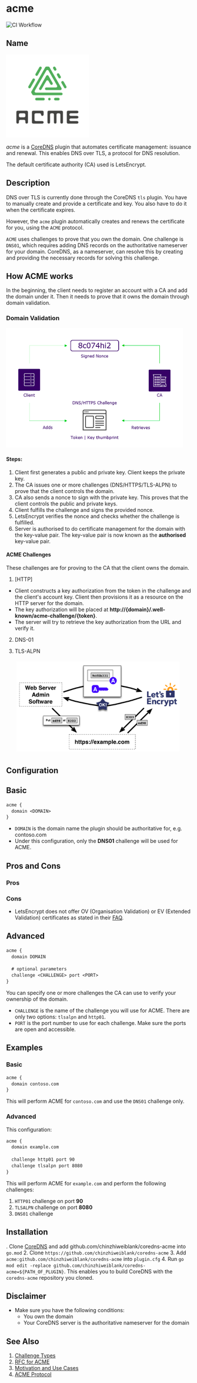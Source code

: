 # acme
![CI Workflow](https://github.com/chinzhiweiblank/coredns-acme/actions/workflows/go.yml/badge.svg)

## Name
![ACME](img/ACME.png)

*acme* is a [CoreDNS](https://github.com/coredns/coredns) plugin that automates certificate management: issuance and renewal. This enables DNS over TLS, a protocol for DNS resolution.

The default certificate authority (CA) used is LetsEncrypt.

## Description

DNS over TLS is currently done through the CoreDNS `tls` plugin. You have to manually create and provide a certificate and key. You also have to do it when the certificate expires.

However, the `acme` plugin automatically creates and renews the certificate for you, using the `ACME` protocol.

`ACME` uses challenges to prove that you own the domain. One challenge is `DNS01`, which requires adding DNS records on the authoritative nameserver for your domain. CoreDNS, as a nameserver, can resolve this by creating and providing the necessary records for solving this challenge.

## How ACME works
In the beginning, the client needs to register an account with a CA and add the domain under it. Then it needs to prove that it owns the domain through domain validation.

### Domain Validation
![Domain Validation](img/DomainValidation.png)
#### Steps:
1. Client first generates a public and private key. Client keeps the private key.
2. The CA issues one or more challenges (DNS/HTTPS/TLS-ALPN) to prove that the client controls the domain.
3. CA also sends a nonce to sign with the private key. This proves that the client controls the public and private keys.
4. Client fulfills the challenge and signs the provided nonce.
5. LetsEncrypt verifies the nonce and checks whether the challenge is fulfilled.
6. Server is authorised to do certificate management for the domain with the key-value pair. The key-value pair is now known as the **authorised** key-value pair.

#### ACME Challenges
These challenges are for proving to the CA that the client owns the domain.
1. [HTTP]
  * Client constructs a key authorization from the token in the challenge and the client's account key. Client then provisions it as a resource on the HTTP server for the domain.
  * The key authorization will be placed at **http://{domain}/.well-known/acme-challenge/{token}**.
  * The server will try to retrieve the key authorization from the URL and verify it. 
2. DNS-01


3. TLS-ALPN

![Domain Issuance](img/DomainVerification.png)



## Configuration
## Basic
~~~txt
acme {
  domain <DOMAIN>
}
~~~

* `DOMAIN` is the domain name the plugin should be authoritative for, e.g. contoso.com
* Under this configuration, only the **DNS01** challenge will be used for ACME.

## Pros and Cons
### Pros

### Cons
* LetsEncrypt does not offer OV (Organisation Validation) or EV (Extended Validation) certificates as stated in their [FAQ](https://letsencrypt.org/docs/faq/#will-let-s-encrypt-issue-organization-validation-ov-or-extended-validation-ev-certificates).

## Advanced
~~~txt
acme {
  domain DOMAIN

  # optional parameters
  challenge <CHALLENGE> port <PORT>
}
~~~
You can specify one or more challenges the CA can use to verify your ownership of the domain.
* `CHALLENGE` is the name of the challenge you will use for ACME. There are only two options: `tlsalpn` and `http01`.
* `PORT` is the port number to use for each challenge. Make sure the ports are open and accessible.


## Examples
### Basic
~~~txt
acme {
  domain contoso.com
}
~~~
This will perform ACME for `contoso.com` and use the `DNS01` challenge only.

### Advanced
This configuration:
~~~txt
acme {
  domain example.com

  challenge http01 port 90
  challenge tlsalpn port 8080
}
~~~
This will perform ACME for `example.com` and perform the following challenges:
1. `HTTP01` challenge on port **90**
2. `TLSALPN` challenge on port **8080**
3. `DNS01` challenge

## Installation
. Clone [CoreDNS](https://github.com/coredns/coredns) and add github.com/chinzhiweiblank/coredns-acme into `go.mod`
2. Clone `https://github.com/chinzhiweiblank/coredns-acme`
3. Add `acme:github.com/chinzhiweiblank/coredns-acme` into `plugin.cfg`
4. Run `go mod edit -replace github.com/chinzhiweiblank/coredns-acme=${PATH_OF_PLUGIN}`. This enables you to build CoreDNS with the `coredns-acme` repository you cloned.

## Disclaimer
* Make sure you have the following conditions: 
  * You own the domain
  * Your CoreDNS server is the authoritative nameserver for the domain

## See Also
1. [Challenge Types](https://letsencrypt.org/docs/challenge-types/)
2. [RFC for ACME](https://datatracker.ietf.org/doc/html/rfc8555/)
3. [Motivation and Use Cases](./plugin.md)
4. [ACME Protocol](https://www.thesslstore.com/blog/acme-protocol-what-it-is-and-how-it-works/)